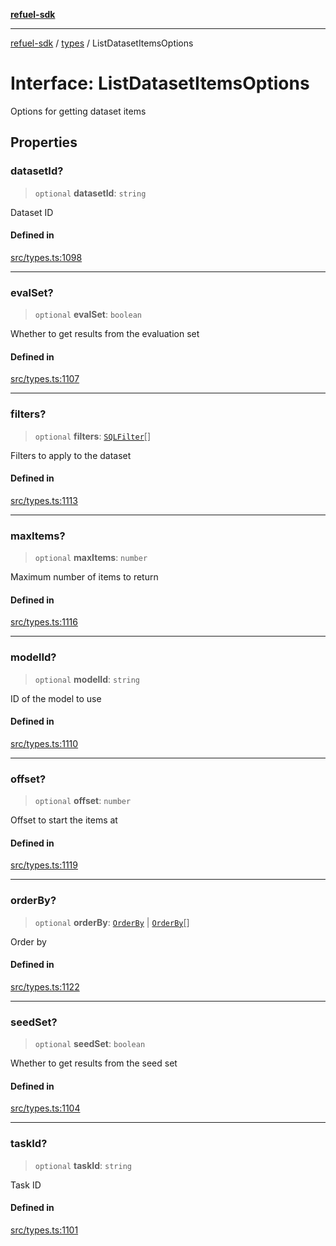 [**refuel-sdk**](../../README.md)

***

[refuel-sdk](../../modules.md) / [types](../README.md) / ListDatasetItemsOptions

# Interface: ListDatasetItemsOptions

Options for getting dataset items

## Properties

### datasetId?

> `optional` **datasetId**: `string`

Dataset ID

#### Defined in

[src/types.ts:1098](https://github.com/refuel-ai/refuel-sdk/blob/992e715e614e75caa11e039ae8b03c5366ed7bea/src/types.ts#L1098)

***

### evalSet?

> `optional` **evalSet**: `boolean`

Whether to get results from the evaluation set

#### Defined in

[src/types.ts:1107](https://github.com/refuel-ai/refuel-sdk/blob/992e715e614e75caa11e039ae8b03c5366ed7bea/src/types.ts#L1107)

***

### filters?

> `optional` **filters**: [`SQLFilter`](SQLFilter.md)[]

Filters to apply to the dataset

#### Defined in

[src/types.ts:1113](https://github.com/refuel-ai/refuel-sdk/blob/992e715e614e75caa11e039ae8b03c5366ed7bea/src/types.ts#L1113)

***

### maxItems?

> `optional` **maxItems**: `number`

Maximum number of items to return

#### Defined in

[src/types.ts:1116](https://github.com/refuel-ai/refuel-sdk/blob/992e715e614e75caa11e039ae8b03c5366ed7bea/src/types.ts#L1116)

***

### modelId?

> `optional` **modelId**: `string`

ID of the model to use

#### Defined in

[src/types.ts:1110](https://github.com/refuel-ai/refuel-sdk/blob/992e715e614e75caa11e039ae8b03c5366ed7bea/src/types.ts#L1110)

***

### offset?

> `optional` **offset**: `number`

Offset to start the items at

#### Defined in

[src/types.ts:1119](https://github.com/refuel-ai/refuel-sdk/blob/992e715e614e75caa11e039ae8b03c5366ed7bea/src/types.ts#L1119)

***

### orderBy?

> `optional` **orderBy**: [`OrderBy`](OrderBy.md) \| [`OrderBy`](OrderBy.md)[]

Order by

#### Defined in

[src/types.ts:1122](https://github.com/refuel-ai/refuel-sdk/blob/992e715e614e75caa11e039ae8b03c5366ed7bea/src/types.ts#L1122)

***

### seedSet?

> `optional` **seedSet**: `boolean`

Whether to get results from the seed set

#### Defined in

[src/types.ts:1104](https://github.com/refuel-ai/refuel-sdk/blob/992e715e614e75caa11e039ae8b03c5366ed7bea/src/types.ts#L1104)

***

### taskId?

> `optional` **taskId**: `string`

Task ID

#### Defined in

[src/types.ts:1101](https://github.com/refuel-ai/refuel-sdk/blob/992e715e614e75caa11e039ae8b03c5366ed7bea/src/types.ts#L1101)
